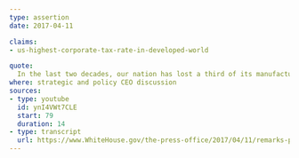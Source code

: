 ```yaml
---
type: assertion
date: 2017-04-11

claims:
- us-highest-corporate-tax-rate-in-developed-world

quote:
  In the last two decades, our nation has lost a third of its manufacturing jobs, and our business tax is one of the highest in the world.  It actually is, of developed countries, the single highest tax anywhere in the world.
where: strategic and policy CEO discussion
sources:
- type: youtube
  id: ynI4VWt7CLE
  start: 79
  duration: 14
- type: transcript
  url: https://www.WhiteHouse.gov/the-press-office/2017/04/11/remarks-president-trump-strategic-and-policy-ceo-discussion
---
```

